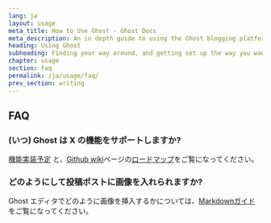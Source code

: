 ```yaml
---
lang: ja
layout: usage
meta_title: How to Use Ghost - Ghost Docs
meta_description: An in depth guide to using the Ghost blogging platform. Got Ghost but not sure how to get going? Start here!
heading: Using Ghost
subheading: Finding your way around, and getting set up the way you want
chapter: usage
section: faq
permalink: /ja/usage/faq/
prev_section: writing
---
```



## FAQ <a id="faq"></a>

### (いつ) Ghost は X の機能をサポートしますか?

[機能実装予定](https://github.com/TryGhost/Ghost/wiki/Planned-Features) と、[Github wiki](https://github.com/TryGhost/Ghost/wiki)ページの[ロードマップ](https://github.com/TryGhost/Ghost/wiki/Roadmap)をご覧になってください。

### どのようにして投稿ポストに画像を入れられますか?

Ghost エディタでどのように画像を挿入するかについては、[Markdownガイド](/usage/writing/#markdown) をご覧になってください。

